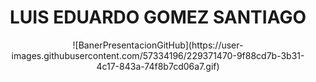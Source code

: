<h1 align="center">LUIS EDUARDO GOMEZ SANTIAGO</h1>

<p align="center">
  ![BanerPresentacionGitHub](https://user-images.githubusercontent.com/57334196/229371470-9f88cd7b-3b31-4c17-843a-74f8b7cd06a7.gif)
</p>


